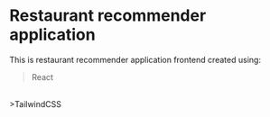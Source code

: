 # Restaurant recommender application

This is restaurant recommender application frontend created using:

>React
<br/>
>TailwindCSS
